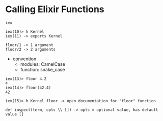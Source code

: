 # Calling Elixir Functions

```
iex 

iex(10)> h Kernel
iex(11) -> exports Kernel

floor/1 -> 1 argument
floor/2 -> 2 arguments
```

- convention
    - modules: CamelCase
    - function: snake_case


```
iex(13)> floor 4.2
4
iex(14)> floor(42.4)
42

iex(15)> h Kernel.floor -> open documentation for "floor" function

def inspect(term, opts \\ []) -> opts = optional value, has default value []
```